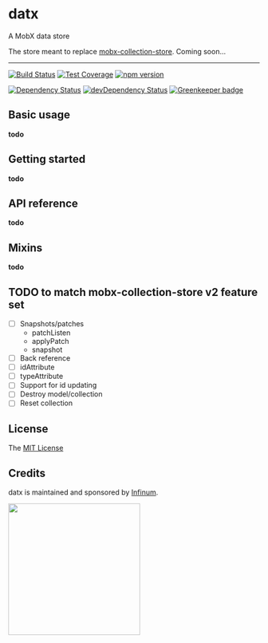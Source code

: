 # datx

A MobX data store

The store meant to replace [mobx-collection-store](https://github.com/infinum/mobx-collection-store). Coming soon...

***

[![Build Status](https://travis-ci.org/infinum/datx.svg?branch=master)](https://travis-ci.org/infinum/datx)
[![Test Coverage](https://codeclimate.com/github/infinum/datx/badges/coverage.svg)](https://codeclimate.com/github/infinum/datx/coverage)
[![npm version](https://badge.fury.io/js/datx.svg)](https://badge.fury.io/js/datx)

[![Dependency Status](https://david-dm.org/infinum/datx.svg)](https://david-dm.org/infinum/datx)
[![devDependency Status](https://david-dm.org/infinum/datx/dev-status.svg)](https://david-dm.org/infinum/datx#info=devDependencies)
[![Greenkeeper badge](https://badges.greenkeeper.io/infinum/datx.svg)](https://greenkeeper.io/)

## Basic usage

**todo**

## Getting started

**todo**

## API reference

**todo**

## Mixins

**todo**

## TODO to match mobx-collection-store v2 feature set

* [ ] Snapshots/patches
  * patchListen
  * applyPatch
  * snapshot
* [ ] Back reference
* [ ] idAttribute
* [ ] typeAttribute
* [ ] Support for id updating
* [ ] Destroy model/collection
* [ ] Reset collection

## License

The [MIT License](LICENSE)

## Credits

datx is maintained and sponsored by
[Infinum](http://www.infinum.co).

<img src="https://infinum.co/infinum.png" width="264">

